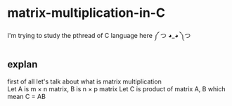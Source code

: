 # matrix-multiplication-in-C
I'm trying to study the pthread of C language here ༼ つ ◕_◕ ༽つ

## explan
first of all let's talk about what is matrix multiplication </br>
Let A is m × n matrix, B is n × p matrix
Let C is product of matrix A, B which mean C = AB
